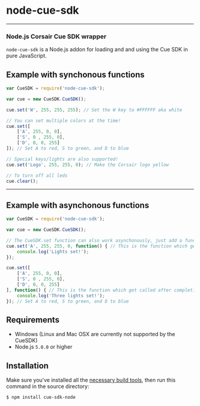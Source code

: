 node-cue-sdk
========
***
### Node.js Corsair Cue SDK wrapper
`node-cue-sdk` is a Node.js addon for loading and and using the Cue SDK in
pure JavaScript.

Example with synchonous functions
-------

``` js
var CueSDK = require('node-cue-sdk');

var cue = new CueSDK.CueSDK();

cue.set('W', 255, 255, 255); // Set the W key to #FFFFFF aka white

// You can set multiple colors at the time!
cue.set([
    ['A', 255, 0, 0],
    ['S', 0 , 255, 0],
    ['D', 0, 0, 255]
]); // Set A to red, S to green, and D to blue

// Special keys/lights are also supported!
cue.set('Logo', 255, 255, 0); // Make the Corsair logo yellow

// To turn off all leds
cue.clear();

```
***
Example with asynchonous functions
-------

``` js
var CueSDK = require('node-cue-sdk');

var cue = new CueSDK.CueSDK();

// The CueSDK.set function can also work asynchonously, just add a function to the arguments and it'll be asynchonous
cue.set('A', 255, 255, 0, function() { // This is the function which get called after completion
    console.log('Lights set!');
});

cue.set([
    ['A', 255, 0, 0],
    ['S', 0 , 255, 0],
    ['D', 0, 0, 255]
], function() { // This is the function which get called after completion
    console.log('Three lights set!');
}); // Set A to red, S to green, and D to blue

```
Requirements
------------

 * Windows (Linux and Mac OSX are currently not supported by the CueSDK)
 * Node.js ```5.0.0``` or higher

Installation
------------

Make sure you've installed all the [necessary build
tools](https://github.com/TooTallNate/node-gyp#installation),
then run this command in the source directory:

``` bash
$ npm install cue-sdk-node
```
